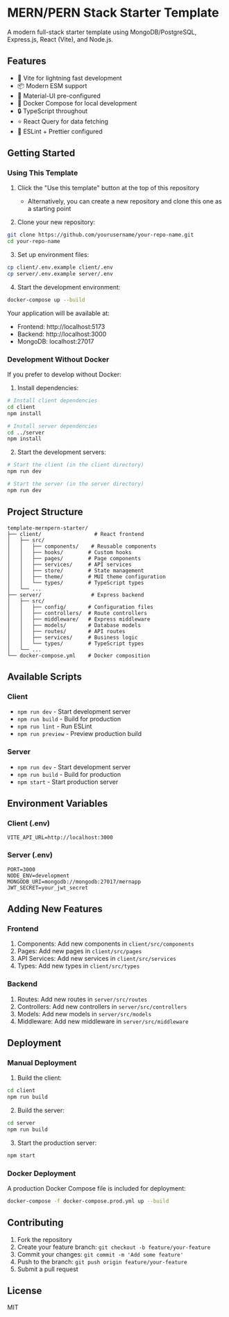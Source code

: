 # MERN/PERN Stack Starter Template

A modern full-stack starter template using MongoDB/PostgreSQL, Express.js, React (Vite), and Node.js.

## Features

- 🚀 Vite for lightning fast development
- 📦 Modern ESM support
- 🎨 Material-UI pre-configured
- 🐳 Docker Compose for local development
- 🔒 TypeScript throughout
- ⭐ React Query for data fetching
- 📝 ESLint + Prettier configured

## Getting Started

### Using This Template

1. Click the "Use this template" button at the top of this repository
   - Alternatively, you can create a new repository and clone this one as a starting point

2. Clone your new repository:
```bash
git clone https://github.com/yourusername/your-repo-name.git
cd your-repo-name
```

3. Set up environment files:
```bash
cp client/.env.example client/.env
cp server/.env.example server/.env
```

4. Start the development environment:
```bash
docker-compose up --build
```

Your application will be available at:
- Frontend: http://localhost:5173
- Backend: http://localhost:3000
- MongoDB: localhost:27017

### Development Without Docker

If you prefer to develop without Docker:

1. Install dependencies:
```bash
# Install client dependencies
cd client
npm install

# Install server dependencies
cd ../server
npm install
```

2. Start the development servers:

```bash
# Start the client (in the client directory)
npm run dev

# Start the server (in the server directory)
npm run dev
```

## Project Structure

```
template-mernpern-starter/
├── client/                 # React frontend
│   ├── src/
│   │   ├── components/    # Reusable components
│   │   ├── hooks/        # Custom hooks
│   │   ├── pages/        # Page components
│   │   ├── services/     # API services
│   │   ├── store/        # State management
│   │   ├── theme/        # MUI theme configuration
│   │   └── types/        # TypeScript types
│   └── ...
├── server/                # Express backend
│   ├── src/
│   │   ├── config/       # Configuration files
│   │   ├── controllers/  # Route controllers
│   │   ├── middleware/   # Express middleware
│   │   ├── models/       # Database models
│   │   ├── routes/       # API routes
│   │   ├── services/     # Business logic
│   │   └── types/        # TypeScript types
│   └── ...
└── docker-compose.yml    # Docker composition
```

## Available Scripts

### Client

- `npm run dev` - Start development server
- `npm run build` - Build for production
- `npm run lint` - Run ESLint
- `npm run preview` - Preview production build

### Server

- `npm run dev` - Start development server
- `npm run build` - Build for production
- `npm start` - Start production server

## Environment Variables

### Client (.env)

```env
VITE_API_URL=http://localhost:3000
```

### Server (.env)

```env
PORT=3000
NODE_ENV=development
MONGODB_URI=mongodb://mongodb:27017/mernapp
JWT_SECRET=your_jwt_secret
```

## Adding New Features

### Frontend

1. Components: Add new components in `client/src/components`
2. Pages: Add new pages in `client/src/pages`
3. API Services: Add new services in `client/src/services`
4. Types: Add new types in `client/src/types`

### Backend

1. Routes: Add new routes in `server/src/routes`
2. Controllers: Add new controllers in `server/src/controllers`
3. Models: Add new models in `server/src/models`
4. Middleware: Add new middleware in `server/src/middleware`

## Deployment

### Manual Deployment

1. Build the client:
```bash
cd client
npm run build
```

2. Build the server:
```bash
cd server
npm run build
```

3. Start the production server:
```bash
npm start
```

### Docker Deployment

A production Docker Compose file is included for deployment:

```bash
docker-compose -f docker-compose.prod.yml up --build
```

## Contributing

1. Fork the repository
2. Create your feature branch: `git checkout -b feature/your-feature`
3. Commit your changes: `git commit -m 'Add some feature'`
4. Push to the branch: `git push origin feature/your-feature`
5. Submit a pull request

## License

MIT